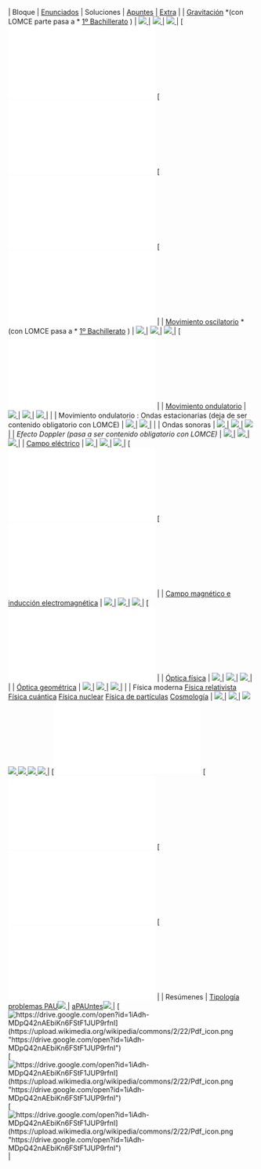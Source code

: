 
|  Bloque   |  [Enunciados](/home/recursos/recursospau/ficheros-enunciados-pau-fisica)  |  Soluciones   |  [Apuntes](/home/recursos/recursos-apuntes/apuntes-elaboracion-propia-fisica-2-bachillerato)  |  [Extra](/home/recursos/ejercicios/ejercicios-elaboracion-propia-fisica-2-bachillerato)  | 
|  [Gravitación](/home/recursos/fisica/recursos-gravitacion) *(con LOMCE parte pasa a * [1º Bachillerato](/home/recursos/recursos-por-materia-curso/recursos-fisica-y-quimica-1-bachillerato/apuntes-elaboracion-propia-1-bachilerato) ) |  [![](https://upload.wikimedia.org/wikipedia/commons/2/22/Pdf_icon.png "") ](/home/recursos/recursospau/ficherospaufisicaporbloques/F2-PAU-Gravitacion.pdf)  |  [![](https://upload.wikimedia.org/wikipedia/commons/2/22/Pdf_icon.png "") ](/home/recursos/recursospau/ficherospaufisicaporbloques/F2-PAU-Gravitacion-soluc.pdf)  |  [![](https://upload.wikimedia.org/wikipedia/commons/2/22/Pdf_icon.png "") ](/home/recursos/recursos-apuntes/apuntes-elaboracion-propia-fisica-2-bachillerato/F2-Gravitaci%C3%B3n-Teor%C3%ADa.pdf)  |  [![https://www.fiquipedia.es/home/recursos/ejercicios/ejercicios-elaboracion-propia-fisica-2-bachillerato/ProblemaGravitacion1.pdf?attredirects=0](https://upload.wikimedia.org/wikipedia/commons/2/22/Pdf_icon.png "https://www.fiquipedia.es/home/recursos/ejercicios/ejercicios-elaboracion-propia-fisica-2-bachillerato/ProblemaGravitacion1.pdf?attredirects=0") ](/home/recursos/ejercicios/ejercicios-elaboracion-propia-fisica-2-bachillerato/ProblemaGravitacion1.pdf)  [![https://www.fiquipedia.es/home/recursos/ejercicios/ejercicios-elaboracion-propia-fisica-2-bachillerato/ProblemaGravitacion2.pdf?attredirects=0](https://upload.wikimedia.org/wikipedia/commons/2/22/Pdf_icon.png "https://www.fiquipedia.es/home/recursos/ejercicios/ejercicios-elaboracion-propia-fisica-2-bachillerato/ProblemaGravitacion2.pdf?attredirects=0") ](/home/recursos/ejercicios/ejercicios-elaboracion-propia-fisica-2-bachillerato/ProblemaGravitacion2.pdf)  [![https://www.fiquipedia.es/home/recursos/ejercicios/ejercicios-elaboracion-propia-fisica-2-bachillerato/ProblemaGravitacion3.pdf?attredirects=0](https://upload.wikimedia.org/wikipedia/commons/2/22/Pdf_icon.png "https://www.fiquipedia.es/home/recursos/ejercicios/ejercicios-elaboracion-propia-fisica-2-bachillerato/ProblemaGravitacion3.pdf?attredirects=0") ](/home/recursos/ejercicios/ejercicios-elaboracion-propia-fisica-2-bachillerato/ProblemaGravitacion3.pdf)  [![https://www.fiquipedia.es/home/recursos/ejercicios/ejercicios-elaboracion-propia-fisica-2-bachillerato/ProblemaGravitacionAgujeroNegro.pdf?attredirects=0](https://upload.wikimedia.org/wikipedia/commons/2/22/Pdf_icon.png "https://www.fiquipedia.es/home/recursos/ejercicios/ejercicios-elaboracion-propia-fisica-2-bachillerato/ProblemaGravitacionAgujeroNegro.pdf?attredirects=0") ](/home/recursos/ejercicios/ejercicios-elaboracion-propia-fisica-2-bachillerato/ProblemaGravitacionAgujeroNegro.pdf)  | 
|  [Movimiento oscilatorio](/home/recursos/fisica/movimiento-oscilatorio) *(con LOMCE pasa a * [1º Bachillerato](/home/recursos/recursos-por-materia-curso/recursos-fisica-y-quimica-1-bachillerato/apuntes-elaboracion-propia-1-bachilerato) )   |  [![](https://upload.wikimedia.org/wikipedia/commons/2/22/Pdf_icon.png "") ](/home/recursos/recursospau/ficherospaufisicaporbloques/F3.1-PAU-MovimientoOscilatorio.pdf)  |  [![](https://upload.wikimedia.org/wikipedia/commons/2/22/Pdf_icon.png "") ](/home/recursos/recursospau/ficherospaufisicaporbloques/F3.1-PAU-MovimientoOscilatorio-soluc.pdf)  |  [![](https://upload.wikimedia.org/wikipedia/commons/2/22/Pdf_icon.png "") ](/home/recursos/recursos-apuntes/apuntes-elaboracion-propia-fisica-2-bachillerato/F3.1-MAS-Teor%C3%ADa.pdf)  |  [![https://www.fiquipedia.es/home/recursos/ejercicios/ejercicios-elaboracion-propia-fisica-2-bachillerato/ProblemaRepasoGravitacionMas.pdf?attredirects=0](https://upload.wikimedia.org/wikipedia/commons/2/22/Pdf_icon.png "https://www.fiquipedia.es/home/recursos/ejercicios/ejercicios-elaboracion-propia-fisica-2-bachillerato/ProblemaRepasoGravitacionMas.pdf?attredirects=0") ](/home/recursos/ejercicios/ejercicios-elaboracion-propia-fisica-2-bachillerato/ProblemaRepasoGravitacionMas.pdf)  | 
|  [Movimiento ondulatorio](/home/recursos/fisica/movimiento-ondulatorio)  |  [![](https://upload.wikimedia.org/wikipedia/commons/2/22/Pdf_icon.png "") ](/home/recursos/recursospau/ficherospaufisicaporbloques/F3.2-PAU-MovimientoOndulatorio.pdf)  |  [![](https://upload.wikimedia.org/wikipedia/commons/2/22/Pdf_icon.png "") ](/home/recursos/recursospau/ficherospaufisicaporbloques/F3.2-PAU-MovimientoOndulatorio-soluc.pdf)  |  [![](https://upload.wikimedia.org/wikipedia/commons/2/22/Pdf_icon.png "") ](/home/recursos/recursos-apuntes/apuntes-elaboracion-propia-fisica-2-bachillerato/F3.2-3-Ondas-Teor%C3%ADa.pdf)  |  | 
| Movimiento ondulatorio : Ondas estacionarias   (deja de ser contenido obligatorio con LOMCE)   |  [![](https://upload.wikimedia.org/wikipedia/commons/2/22/Pdf_icon.png "") ](/home/recursos/recursospau/ficherospaufisicaporbloques/F3.2-PAU-MovimientoOndulatorio-OndasEstacionarias.pdf)  |  [![](https://upload.wikimedia.org/wikipedia/commons/2/22/Pdf_icon.png "") ](/home/recursos/recursospau/ficherospaufisicaporbloques/F3.2-PAU-MovimientoOndulatorio-OndasEstacionarias-soluc.pdf)  |  | 
| Ondas sonoras |  [![](https://upload.wikimedia.org/wikipedia/commons/2/22/Pdf_icon.png "") ](/home/recursos/recursospau/ficherospaufisicaporbloques/F3.3-PAU-OndasSonoras.pdf)  |  [![](https://upload.wikimedia.org/wikipedia/commons/2/22/Pdf_icon.png "") ](/home/recursos/recursospau/ficherospaufisicaporbloques/F3.3-PAU-OndasSonoras-soluc.pdf)  |  [![](https://upload.wikimedia.org/wikipedia/commons/2/22/Pdf_icon.png "") ](/home/recursos/ejercicios/ejercicios-elaboracion-propia-fisica-2-bachillerato/ProblemaFisicadB1.pdf)  | 
| *Efecto Doppler (pasa a ser contenido obligatorio con LOMCE)*   |  [![](https://upload.wikimedia.org/wikipedia/commons/2/22/Pdf_icon.png "") ](/home/recursos/recursospau/ficherospaufisicaporbloques/F3.2-PAU-MovimientoOndulatorio-Doppler.pdf)  |  [![](https://upload.wikimedia.org/wikipedia/commons/2/22/Pdf_icon.png "") ](/home/recursos/recursospau/ficherospaufisicaporbloques/F3.2-PAU-MovimientoOndulatorio-Doppler-soluc.pdf)  |  [![](https://upload.wikimedia.org/wikipedia/commons/2/22/Pdf_icon.png "") ](/home/recursos/ejercicios/ejercicios-elaboracion-propia-fisica-2-bachillerato/ProblemaFisicaDoppler1.pdf)  | 
|  [Campo eléctrico](/home/recursos/fisica/recursos-campo-electrico)  |  [![](https://upload.wikimedia.org/wikipedia/commons/2/22/Pdf_icon.png "") ](/home/recursos/recursospau/ficherospaufisicaporbloques/F4.1-PAU-CampoEl%C3%A9ctrico.pdf)  |  [![](https://upload.wikimedia.org/wikipedia/commons/2/22/Pdf_icon.png "") ](/home/recursos/recursospau/ficherospaufisicaporbloques/F4.1-PAU-CampoEl%C3%A9ctrico-soluc.pdf)  |  [![](https://upload.wikimedia.org/wikipedia/commons/2/22/Pdf_icon.png "") ](/home/recursos/recursos-apuntes/apuntes-elaboracion-propia-fisica-2-bachillerato/F4.1-CampoEl%C3%A9ctrico-Teor%C3%ADa.pdf)  |  [![https://www.fiquipedia.es/home/recursos/ejercicios/ejercicios-elaboracion-propia-fisica-2-bachillerato/ProblemaFisicaCampoElectrico1.pdf?attredirects=0](https://upload.wikimedia.org/wikipedia/commons/2/22/Pdf_icon.png "https://www.fiquipedia.es/home/recursos/ejercicios/ejercicios-elaboracion-propia-fisica-2-bachillerato/ProblemaFisicaCampoElectrico1.pdf?attredirects=0") ](/home/recursos/ejercicios/ejercicios-elaboracion-propia-fisica-2-bachillerato/ProblemaFisicaCampoElectricoGaussEsfera.pdf)  [![https://www.fiquipedia.es/home/recursos/ejercicios/ejercicios-elaboracion-propia-fisica-2-bachillerato/ProblemaFisicaCampoElectrico1.pdf?attredirects=0](https://upload.wikimedia.org/wikipedia/commons/2/22/Pdf_icon.png "https://www.fiquipedia.es/home/recursos/ejercicios/ejercicios-elaboracion-propia-fisica-2-bachillerato/ProblemaFisicaCampoElectrico1.pdf?attredirects=0") ](/home/recursos/ejercicios/ejercicios-elaboracion-propia-fisica-2-bachillerato/ProblemaFisicaCampoElectrico1.pdf)  | 
|  [Campo magnético e inducción electromagnética](/home/recursos/fisica/recursos-campo-magnetico)  |  [![](https://upload.wikimedia.org/wikipedia/commons/2/22/Pdf_icon.png "") ](/home/recursos/recursospau/ficherospaufisicaporbloques/F4.2-3-PAU-CampoMagn%C3%A9tico-Inducci%C3%B3n.pdf)  |  [![](https://upload.wikimedia.org/wikipedia/commons/2/22/Pdf_icon.png "") ](/home/recursos/recursospau/ficherospaufisicaporbloques/F4.2-3-PAU-CampoMagn%C3%A9tico-Inducci%C3%B3n-soluc.pdf)  |  [![](https://upload.wikimedia.org/wikipedia/commons/2/22/Pdf_icon.png "") ](/home/recursos/recursos-apuntes/apuntes-elaboracion-propia-fisica-2-bachillerato/F4.2-3-CampoMagn%C3%A9tico-Teor%C3%ADa.pdf)  |  [![https://www.fiquipedia.es/home/recursos/ejercicios/ejercicios-elaboracion-propia-fisica-2-bachillerato/ProblemaFisicaCampoMagnetico1.pdf?attredirects=0](https://upload.wikimedia.org/wikipedia/commons/2/22/Pdf_icon.png "https://www.fiquipedia.es/home/recursos/ejercicios/ejercicios-elaboracion-propia-fisica-2-bachillerato/ProblemaFisicaCampoMagnetico1.pdf?attredirects=0") ](/home/recursos/ejercicios/ejercicios-elaboracion-propia-fisica-2-bachillerato/ProblemaFisicaCampoMagnetico1.pdf)  | 
|  [Óptica física](/home/recursos/fisica/recursos-optica-fisica)  |  [![](https://upload.wikimedia.org/wikipedia/commons/2/22/Pdf_icon.png "") ](/home/recursos/recursospau/ficherospaufisicaporbloques/F5.1-PAU-LuzOpticaFisica.pdf)  |  [![](https://upload.wikimedia.org/wikipedia/commons/2/22/Pdf_icon.png "") ](/home/recursos/recursospau/ficherospaufisicaporbloques/F5.1-PAU-LuzOpticaFisica-soluc.pdf)  |  [![](https://upload.wikimedia.org/wikipedia/commons/2/22/Pdf_icon.png "") ](/home/recursos/recursos-apuntes/apuntes-elaboracion-propia-fisica-2-bachillerato/F5.1-%C3%93pticaF%C3%ADsica-Teor%C3%ADa.pdf)  |  | 
|  [Óptica geométrica](/home/recursos/fisica/optica-geometrica)  |  [![](https://upload.wikimedia.org/wikipedia/commons/2/22/Pdf_icon.png "") ](/home/recursos/recursospau/ficherospaufisicaporbloques/F5.2-PAU-%C3%93pticaGeom%C3%A9trica.pdf)  |  [![](https://upload.wikimedia.org/wikipedia/commons/2/22/Pdf_icon.png "") ](/home/recursos/recursospau/ficherospaufisicaporbloques/F5.2-PAU-%C3%93pticaGeom%C3%A9trica-soluc.pdf)  |  [![](https://upload.wikimedia.org/wikipedia/commons/2/22/Pdf_icon.png "") ](/home/recursos/recursos-apuntes/apuntes-elaboracion-propia-fisica-2-bachillerato/F5.2-%C3%93pticaGeom%C3%A9trica-Teor%C3%ADa.pdf)  |  | 
| Física moderna   [Física relativista](/home/recursos/fisica/recursos-fisica-relativista)    [Física cuántica](/home/recursos/fisica/recursos-fisica-cuantica)    [Física nuclear](/home/recursos/fisica/recursos-fisica-nuclear)    [Física de partículas](/home/recursos/fisica/fisica-de-particulas)    [Cosmología](/home/recursos/fisica/recursos-cosmologia)    |  [![](https://upload.wikimedia.org/wikipedia/commons/2/22/Pdf_icon.png "") ](/home/recursos/recursospau/ficherospaufisicaporbloques/F6.1-2-3-PAU-F%C3%ADsicaModerna.pdf)  |  [![](https://upload.wikimedia.org/wikipedia/commons/2/22/Pdf_icon.png "") ](/home/recursos/recursospau/ficherospaufisicaporbloques/F6.1-2-3-PAU-F%C3%ADsicaModerna-soluc.pdf)  |  [![](https://upload.wikimedia.org/wikipedia/commons/2/22/Pdf_icon.png "") ](/home/recursos/recursos-apuntes/apuntes-elaboracion-propia-fisica-2-bachillerato/F6.1-F%C3%ADsicaRelativista-Teor%C3%ADa.pdf)    [![](https://upload.wikimedia.org/wikipedia/commons/2/22/Pdf_icon.png "") ](/home/recursos/recursos-apuntes/apuntes-elaboracion-propia-fisica-2-bachillerato/F6.2-F%C3%ADsicaCu%C3%A1ntica-Teor%C3%ADa.pdf)    [![](https://upload.wikimedia.org/wikipedia/commons/2/22/Pdf_icon.png "") ](/home/recursos/recursos-apuntes/apuntes-elaboracion-propia-fisica-2-bachillerato/F6.3-F%C3%ADsicaNuclear-Teor%C3%ADa.pdf)    [![](https://upload.wikimedia.org/wikipedia/commons/2/22/Pdf_icon.png "") ](/home/recursos/recursos-apuntes/apuntes-elaboracion-propia-fisica-2-bachillerato/F2B-F%C3%ADsicaPart%C3%ADculas-Teor%C3%ADa.pdf)    [![](https://upload.wikimedia.org/wikipedia/commons/2/22/Pdf_icon.png "") ](/home/recursos/recursos-apuntes/apuntes-elaboracion-propia-fisica-2-bachillerato/F2B-Cosmolog%C3%ADa-Teor%C3%ADa.pdf)  |  [![https://www.fiquipedia.es/home/recursos/ejercicios/ejercicios-elaboracion-propia-fisica-2-bachillerato/ProblemaFisicaModerna1.pdf?attredirects=0](https://upload.wikimedia.org/wikipedia/commons/2/22/Pdf_icon.png "https://www.fiquipedia.es/home/recursos/ejercicios/ejercicios-elaboracion-propia-fisica-2-bachillerato/ProblemaFisicaModerna1.pdf?attredirects=0") ](/home/recursos/ejercicios/ejercicios-elaboracion-propia-fisica-2-bachillerato/ProblemaFisicaModerna1.pdf)  [![https://www.fiquipedia.es/home/recursos/ejercicios/ejercicios-elaboracion-propia-fisica-2-bachillerato/ProblemaFisicaModerna2.pdf?attredirects=0](https://upload.wikimedia.org/wikipedia/commons/2/22/Pdf_icon.png "https://www.fiquipedia.es/home/recursos/ejercicios/ejercicios-elaboracion-propia-fisica-2-bachillerato/ProblemaFisicaModerna2.pdf?attredirects=0") ](/home/recursos/ejercicios/ejercicios-elaboracion-propia-fisica-2-bachillerato/ProblemaFisicaModerna2.pdf)  [![https://www.fiquipedia.es/home/recursos/ejercicios/ejercicios-elaboracion-propia-fisica-2-bachillerato/ProblemaFisicaModerna3.pdf?attredirects=0](https://upload.wikimedia.org/wikipedia/commons/2/22/Pdf_icon.png "https://www.fiquipedia.es/home/recursos/ejercicios/ejercicios-elaboracion-propia-fisica-2-bachillerato/ProblemaFisicaModerna3.pdf?attredirects=0") ](/home/recursos/ejercicios/ejercicios-elaboracion-propia-fisica-2-bachillerato/ProblemaFisicaModerna3.pdf)  [![https://www.fiquipedia.es/home/recursos/ejercicios/ejercicios-elaboracion-propia-fisica-2-bachillerato/ProblemaFisicaModerna4.pdf?attredirects=0](https://upload.wikimedia.org/wikipedia/commons/2/22/Pdf_icon.png "https://www.fiquipedia.es/home/recursos/ejercicios/ejercicios-elaboracion-propia-fisica-2-bachillerato/ProblemaFisicaModerna4.pdf?attredirects=0") ](/home/recursos/ejercicios/ejercicios-elaboracion-propia-fisica-2-bachillerato/ProblemaFisicaModerna4.pdf)  | 
| Resúmenes |  [Tipología problemas PAU![](https://upload.wikimedia.org/wikipedia/commons/2/22/Pdf_icon.png "") ](/home/recursos/recursospau/ficherospaufisicaporbloques/F%C3%ADsica-PAU-Tipolog%C3%ADa-2Bach.pdf)  |  [aPAUntes![](https://upload.wikimedia.org/wikipedia/commons/2/22/Pdf_icon.png "") ](/home/recursos/recursos-apuntes/apuntes-elaboracion-propia-fisica-2-bachillerato/aPAUntes-Fisica.pdf)  |  [![https://drive.google.com/open?id=1iAdh-MDpQ42nAEbiKn6FStF1JUP9rfnI](https://upload.wikimedia.org/wikipedia/commons/2/22/Pdf_icon.png "https://drive.google.com/open?id=1iAdh-MDpQ42nAEbiKn6FStF1JUP9rfnI") ](https://drive.google.com/open?id=1iAdh-MDpQ42nAEbiKn6FStF1JUP9rfnI)  [![https://drive.google.com/open?id=1iAdh-MDpQ42nAEbiKn6FStF1JUP9rfnI](https://upload.wikimedia.org/wikipedia/commons/2/22/Pdf_icon.png "https://drive.google.com/open?id=1iAdh-MDpQ42nAEbiKn6FStF1JUP9rfnI") ](https://drive.google.com/open?id=1Sk5zxRrEec-5VP4CINjdIzhR-EM1eCJw)  [![https://drive.google.com/open?id=1iAdh-MDpQ42nAEbiKn6FStF1JUP9rfnI](https://upload.wikimedia.org/wikipedia/commons/2/22/Pdf_icon.png "https://drive.google.com/open?id=1iAdh-MDpQ42nAEbiKn6FStF1JUP9rfnI") ](https://drive.google.com/open?id=1xhlQiFepIDvuBqFyUeN6o_CnFQ5LaiNq)    | 